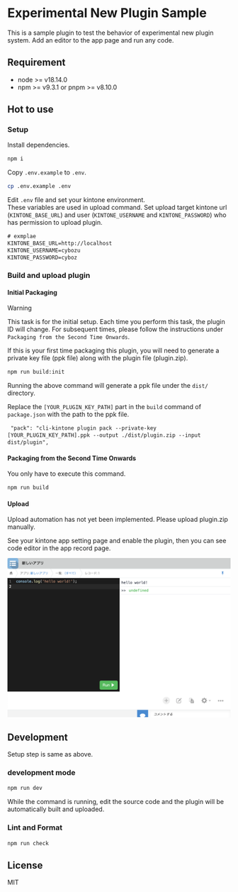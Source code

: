 # Experimental New Plugin Sample

This is a sample plugin to test the behavior of experimental new plugin system. Add an editor to the app page and run any code.

## Requirement

- node >= v18.14.0
- npm >= v9.3.1 or pnpm >= v8.10.0

## Hot to use

### Setup

Install dependencies.

```bash
npm i
```

Copy `.env.example` to `.env`.

```bash
cp .env.example .env
```

Edit `.env` file and set your kintone environment.  
These variables are used in upload command. Set upload target kintone url (`KINTONE_BASE_URL`) and user (`KINTONE_USERNAME` and `KINTONE_PASSWORD`) who has permission to upload plugin.

```text
# exmplae
KINTONE_BASE_URL=http://localhost
KINTONE_USERNAME=cybozu
KINTONE_PASSWORD=cyboz
```

### Build and upload plugin

#### Initial Packaging

> [!WARNING]
> This task is for the initial setup. Each time you perform this task, the plugin ID will change. For subsequent times, please follow the instructions under `Packaging from the Second Time Onwards`.

If this is your first time packaging this plugin, you will need to generate a private key file (ppk file) along with the plugin file (plugin.zip).

```bash
npm run build:init
```

Running the above command will generate a ppk file under the `dist/` directory.

Replace the `[YOUR_PLUGIN_KEY_PATH]` part in the `build` command of `package.json` with the path to the ppk file.

```
 "pack": "cli-kintone plugin pack --private-key [YOUR_PLUGIN_KEY_PATH].ppk --output ./dist/plugin.zip --input dist/plugin",
```

#### Packaging from the Second Time Onwards

You only have to execute this command.

```bash
npm run build
```

#### Upload

Upload automation has not yet been implemented. Please upload plugin.zip manually.

See your kintone app setting page and enable the plugin, then you can see code editor in the app record page.

![](images/screenshot01.png)

## Development

Setup step is same as above.

### development mode

```bash
npm run dev
```

While the command is running, edit the source code and the plugin will be automatically built and uploaded.

### Lint and Format

```bash
npm run check
```

## License

MIT
